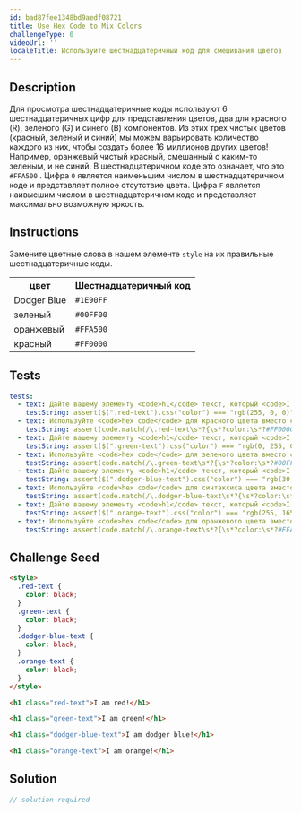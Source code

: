 ```yaml
---
id: bad87fee1348bd9aedf08721
title: Use Hex Code to Mix Colors
challengeType: 0
videoUrl: ''
localeTitle: Используйте шестнадцатеричный код для смешивания цветов
---
```


## Description
<section id="description"> Для просмотра шестнадцатеричные коды используют 6 шестнадцатеричных цифр для представления цветов, два для красного (R), зеленого (G) и синего (B) компонентов. Из этих трех чистых цветов (красный, зеленый и синий) мы можем варьировать количество каждого из них, чтобы создать более 16 миллионов других цветов! Например, оранжевый чистый красный, смешанный с каким-то зеленым, и не синий. В шестнадцатеричном коде это означает, что это <code>#FFA500</code> . Цифра <code>0</code> является наименьшим числом в шестнадцатеричном коде и представляет полное отсутствие цвета. Цифра <code>F</code> является наивысшим числом в шестнадцатеричном коде и представляет максимально возможную яркость. </section>

## Instructions
<section id="instructions"> Замените цветные слова в нашем элементе <code>style</code> на их правильные шестнадцатеричные коды. <table class="table table-striped"><tbody><tr><th> цвет </th><th> Шестнадцатеричный код </th></tr><tr><td> Dodger Blue </td><td> <code>#1E90FF</code> </td> </tr><tr><td> зеленый </td><td> <code>#00FF00</code> </td> </tr><tr><td> оранжевый </td><td> <code>#FFA500</code> </td> </tr><tr><td> красный </td><td> <code>#FF0000</code> </td> </tr></tbody></table></section>

## Tests
<section id='tests'>

```yml
tests:
  - text: Дайте вашему элементу <code>h1</code> текст, который <code>I am red!</code> <code>color</code> красный.
    testString: assert($(".red-text").css("color") === "rgb(255, 0, 0)", "Give your <code>h1</code> element with the text <code>I am red!</code> the <code>color</code> red.");
  - text: Используйте <code>hex code</code> для красного цвета вместо слова <code>red</code>.
    testString: assert(code.match(/\.red-text\s*?{\s*?color:\s*?#FF0000\s*?;\s*?}/gi), "Use the <code>hex code</code> for the color red instead of the word <code>red</code>.");
  - text: Дайте вашему элементу <code>h1</code> текст, который <code>I am green!</code> <code>color</code> зеленый.
    testString: assert($(".green-text").css("color") === "rgb(0, 255, 0)", "Give your <code>h1</code> element with the text <code>I am green!</code> the <code>color</code> green.");
  - text: Используйте <code>hex code</code> для зеленого цвета вместо слова <code>green</code>.
    testString: assert(code.match(/\.green-text\s*?{\s*?color:\s*?#00FF00\s*?;\s*?}/gi), "Use the <code>hex code</code> for the color green instead of the word <code>green</code>.");
  - text: Дайте вашему элементу <code>h1</code> текст, который <code>I am dodger blue!</code> <code>color</code> утка синий.
    testString: assert($(".dodger-blue-text").css("color") === "rgb(30, 144, 255)", "Give your <code>h1</code> element with the text <code>I am dodger blue!</code> the <code>color</code> dodger blue.");
  - text: Используйте <code>hex code</code> для синтаксиса цвета вместо слова <code>dodgerblue</code>.
    testString: assert(code.match(/\.dodger-blue-text\s*?{\s*?color:\s*?#1E90FF\s*?;\s*?}/gi), "Use the <code>hex code</code> for the color dodger blue instead of the word <code>dodgerblue</code>.");
  - text: Дайте вашему элементу <code>h1</code> текст, который <code>I am orange!</code> <code>color</code> оранжевый.
    testString: assert($(".orange-text").css("color") === "rgb(255, 165, 0)", "Give your <code>h1</code> element with the text <code>I am orange!</code> the <code>color</code> orange.");
  - text: Используйте <code>hex code</code> для оранжевого цвета вместо слова « <code>orange</code>.
    testString: assert(code.match(/\.orange-text\s*?{\s*?color:\s*?#FFA500\s*?;\s*?}/gi), "Use the <code>hex code</code> for the color orange instead of the word <code>orange</code>.");

```

</section>

## Challenge Seed
<section id='challengeSeed'>

<div id='html-seed'>

```html
<style>
  .red-text {
    color: black;
  }
  .green-text {
    color: black;
  }
  .dodger-blue-text {
    color: black;
  }
  .orange-text {
    color: black;
  }
</style>

<h1 class="red-text">I am red!</h1>

<h1 class="green-text">I am green!</h1>

<h1 class="dodger-blue-text">I am dodger blue!</h1>

<h1 class="orange-text">I am orange!</h1>

```

</div>



</section>

## Solution
<section id='solution'>

```js
// solution required
```
</section>
